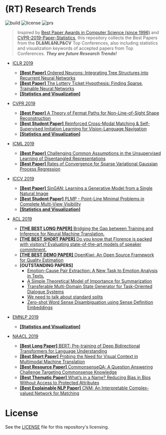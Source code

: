 # (RT) Research Trends

![build](https://img.shields.io/badge/build-passing-brightgreen.svg)
![license](https://img.shields.io/badge/License-MIT-brightgreen.svg)
![prs](https://img.shields.io/badge/PRs-welcome-brightgreen.svg)

> Inspired by [Best Paper Awards in Computer Science (since 1996)](https://jeffhuang.com/best_paper_awards.html) and [CVPR-2019-Paper-Statistics](https://github.com/hoya012/CVPR-2019-Paper-Statistics), this repository collects the Best Papers from the **DL&ML&NLP&CV** Top Conferences, also including statistics and visualization keywords of accepted papers from Top Conferences.
> ***They are future Research Trends!***


  - [ICLR 2019](https://iclr.cc/Conferences/2019/Awards)
    - [**\[Best Paper\]** Ordered Neurons: Integrating Tree Structures into Recurrent Neural Networks](https://openreview.net/pdf?id=B1l6qiR5F7)
    - [**\[Best Paper\]** The Lottery Ticket Hypothesis:  Finding Sparse, Trainable Neural Networks](https://openreview.net/pdf?id=rJl-b3RcF7)
    - [**\[Statistics and Visualization\]**](https://github.com/Eurus-Holmes/Research_Trends/blob/master/ICLR2019/frequency.png)

  - [CVPR 2019](https://medium.com/syncedreview/cvpr-2019-attracts-9k-attendees-best-papers-announced-imagenet-honoured-10-years-later-bc244888907a)
    - [**\[Best Paper\]** A Theory of Fermat Paths for Non-Line-of-Sight Shape Reconstruction](https://www.ri.cmu.edu/wp-content/uploads/2019/05/cvpr2019.pdf)
    - [**\[Best Student Paper\]** Reinforced Cross-Modal Matching & Self-Supervised Imitation Learning for Vision-Language Navigation](https://arxiv.org/pdf/1811.10092.pdf)
    - [**\[Statistics and Visualization\]**](https://github.com/Eurus-Holmes/Research_Trends/blob/master/CVPR2019/keywords.png)
    
  - [ICML 2019](https://medium.com/syncedreview/icml-2019-google-eth-zurich-mpi-is-cambridge-prowler-io-share-best-paper-honours-4aeabd5c9fc8)
    - [**\[Best Paper\]** Challenging Common Assumptions in the Unsupervised Learning of Disentangled Representations](https://arxiv.org/pdf/1811.12359.pdf)
    - [**\[Best Paper\]** Rates of Convergence for Sparse Variational Gaussian Process Regression](https://arxiv.org/pdf/1903.03571.pdf)
 
  - [ICCV 2019](https://medium.com/syncedreview/iccv-2019-best-papers-announced-27a1a21311e1)
    - [**\[Best Paper\]** SinGAN: Learning a Generative Model from a Single Natural Image](https://arxiv.org/pdf/1905.01164.pdf)
    - [**\[Best Student Paper\]** PLMP - Point-Line Minimal Problems in Complete Multi-View Visibility](https://arxiv.org/pdf/1903.10008.pdf)
    - [**\[Statistics and Visualization\]**](https://github.com/Eurus-Holmes/Research_Trends/blob/master/ICCV2019/keywords.png)
    
  - [ACL 2019](http://www.acl2019.org/EN/winners-of-acl-2019-best-paper-awards.xhtml)
    - [**\[THE BEST LONG PAPER\]** Bridging the Gap between Training and Inference for Neural Machine Translation.](https://www.aclweb.org/anthology/P19-1426)
    - [**\[THE BEST SHORT PAPER\]** Do you know that Florence is packed with visitors? Evaluating state-of-the-art models of speaker commitment.](https://www.aclweb.org/anthology/P19-1412)
    - [**\[THE BEST DEMO PAPER\]** OpenKiwi: An Open Source Framework for Quality Estimation](https://www.aclweb.org/anthology/P19-3020)
    - **[OUTSTANDING PAPERS]** 
      - [Emotion-Cause Pair Extraction: A New Task to Emotion Analysis in Texts.](https://www.aclweb.org/anthology/P19-1096)
      - [A Simple Theoretical Model of Importance for Summarization](https://www.aclweb.org/anthology/P19-1101)
      - [Transferable Multi-Domain State Generator for Task-Oriented Dialogue Systems](https://www.aclweb.org/anthology/P19-1078)
      - [We need to talk about standard splits](https://www.aclweb.org/anthology/P19-1267)
      - [Zero-shot Word Sense Disambiguation using Sense Definition Embeddings](https://www.aclweb.org/anthology/P19-1568)

- [EMNLP 2019](https://www.emnlp-ijcnlp2019.org/program/accepted/)
    - [**\[Statistics and Visualization\]**](https://github.com/roomylee/EMNLP-2019-Papers)
    
 - [NAACL 2019](https://naacl2019.org/blog/best-papers/)
    - [**\[Best Long Paper\]** BERT: Pre-training of Deep Bidirectional Transformers for Language Understanding](https://www.aclweb.org/anthology/N19-1423)
    - [**\[Best Short Paper\]** Probing the Need for Visual Context in Multimodal Machine Translation](https://www.aclweb.org/anthology/N19-1422)
    - [**\[Best Resource Paper\]** CommonsenseQA: A Question Answering Challenge Targeting Commonsense Knowledge](https://www.aclweb.org/anthology/N19-1421)
    - [**\[Best Thematic Paper\]** What’s in a Name? Reducing Bias in Bios Without Access to Protected Attributes](https://www.aclweb.org/anthology/N19-1424)
    - [**\[Best Explainable NLP Paper\]** CNM: An Interpretable Complex-valued Network for Matching](https://www.aclweb.org/anthology/N19-1420)
    
    
# License

See the [LICENSE](https://github.com/Eurus-Holmes/Research_Trends/blob/master/LICENSE) file for this repository's licensing.
 
    


